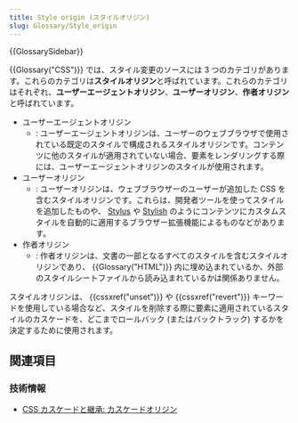 ```yaml
---
title: Style origin (スタイルオリジン)
slug: Glossary/Style_origin
---
```


{{GlossarySidebar}}

{{Glossary("CSS")}} では、スタイル変更のソースには 3 つのカテゴリがあります。これらのカテゴリは**スタイルオリジン**と呼ばれています。これらのカテゴリはそれぞれ、**ユーザーエージェントオリジン**、**ユーザーオリジン**、**作者オリジン**と呼ばれています。

- ユーザーエージェントオリジン
  - : ユーザーエージェントオリジンは、ユーザーのウェブブラウザで使用されている既定のスタイルで構成されるスタイルオリジンです。コンテンツに他のスタイルが適用されていない場合、要素をレンダリングする際には、ユーザーエージェントオリジンのスタイルが使用されます。
- ユーザーオリジン
  - : ユーザーオリジンは、ウェブブラウザーのユーザーが追加した CSS を含むスタイルオリジンです。これらは、開発者ツールを使ってスタイルを追加したものや、 [Stylus](https://add0n.com/stylus.html) や [Stylish](https://userstyles.org/) のようにコンテンツにカスタムスタイルを自動的に適用するブラウザー拡張機能によるものなどがあります。
- 作者オリジン
  - : 作者オリジンは、文書の一部となるすべてのスタイルを含むスタイルオリジンであり、 {{Glossary("HTML")}} 内に埋め込まれているか、外部のスタイルシートファイルから読み込まれているかは関係ありません。

スタイルオリジンは、 {{cssxref("unset")}} や {{cssxref("revert")}} キーワードを使用している場合など、スタイルを削除する際に要素に適用されているスタイルのカスケードを、どこまでロールバック (またはバックトラック) するかを決定するために使用されます。

## 関連項目

### 技術情報

- [CSS カスケードと継承: カスケードオリジン](https://drafts.csswg.org/css-cascade-4/#cascading-origins)
